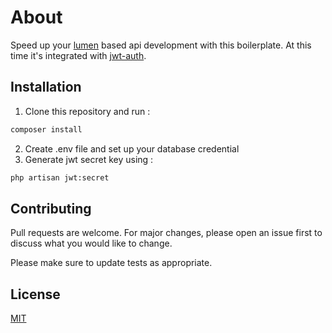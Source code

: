 # About

Speed up your [lumen](https://github.com/laravel/lumen) based api development with this boilerplate. At this time it's integrated with [jwt-auth](https://github.com/tymondesigns/jwt-auth).

## Installation

1. Clone this repository and run :
```bash
composer install
```
2. Create .env file and set up your database credential
3. Generate jwt secret key using :
```bash
php artisan jwt:secret
```

## Contributing
Pull requests are welcome. For major changes, please open an issue first to discuss what you would like to change.

Please make sure to update tests as appropriate.

## License
[MIT](https://choosealicense.com/licenses/mit/)
